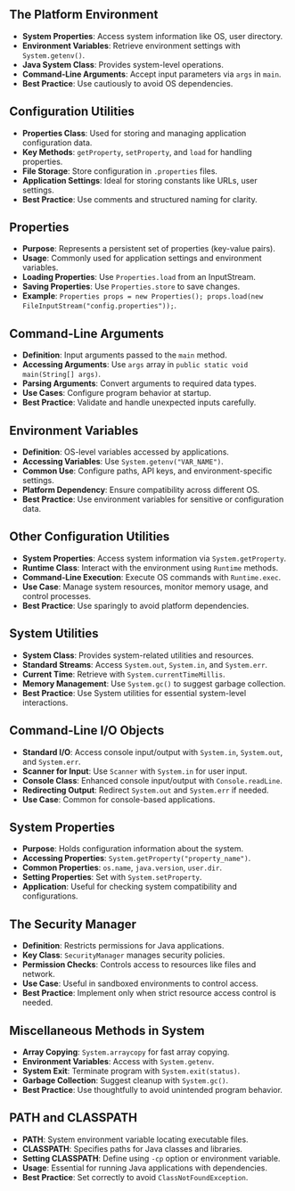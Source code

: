 ## The Platform Environment

- **System Properties**: Access system information like OS, user directory.
- **Environment Variables**: Retrieve environment settings with `System.getenv()`.
- **Java System Class**: Provides system-level operations.
- **Command-Line Arguments**: Accept input parameters via `args` in `main`.
- **Best Practice**: Use cautiously to avoid OS dependencies.

## Configuration Utilities

- **Properties Class**: Used for storing and managing application configuration data.
- **Key Methods**: `getProperty`, `setProperty`, and `load` for handling properties.
- **File Storage**: Store configuration in `.properties` files.
- **Application Settings**: Ideal for storing constants like URLs, user settings.
- **Best Practice**: Use comments and structured naming for clarity.

## Properties

- **Purpose**: Represents a persistent set of properties (key-value pairs).
- **Usage**: Commonly used for application settings and environment variables.
- **Loading Properties**: Use `Properties.load` from an InputStream.
- **Saving Properties**: Use `Properties.store` to save changes.
- **Example**: `Properties props = new Properties(); props.load(new FileInputStream("config.properties"));`.

## Command-Line Arguments

- **Definition**: Input arguments passed to the `main` method.
- **Accessing Arguments**: Use `args` array in `public static void main(String[] args)`.
- **Parsing Arguments**: Convert arguments to required data types.
- **Use Cases**: Configure program behavior at startup.
- **Best Practice**: Validate and handle unexpected inputs carefully.

## Environment Variables

- **Definition**: OS-level variables accessed by applications.
- **Accessing Variables**: Use `System.getenv("VAR_NAME")`.
- **Common Use**: Configure paths, API keys, and environment-specific settings.
- **Platform Dependency**: Ensure compatibility across different OS.
- **Best Practice**: Use environment variables for sensitive or configuration data.

## Other Configuration Utilities

- **System Properties**: Access system information via `System.getProperty`.
- **Runtime Class**: Interact with the environment using `Runtime` methods.
- **Command-Line Execution**: Execute OS commands with `Runtime.exec`.
- **Use Case**: Manage system resources, monitor memory usage, and control processes.
- **Best Practice**: Use sparingly to avoid platform dependencies.

## System Utilities

- **System Class**: Provides system-related utilities and resources.
- **Standard Streams**: Access `System.out`, `System.in`, and `System.err`.
- **Current Time**: Retrieve with `System.currentTimeMillis`.
- **Memory Management**: Use `System.gc()` to suggest garbage collection.
- **Best Practice**: Use System utilities for essential system-level interactions.

## Command-Line I/O Objects

- **Standard I/O**: Access console input/output with `System.in`, `System.out`, and `System.err`.
- **Scanner for Input**: Use `Scanner` with `System.in` for user input.
- **Console Class**: Enhanced console input/output with `Console.readLine`.
- **Redirecting Output**: Redirect `System.out` and `System.err` if needed.
- **Use Case**: Common for console-based applications.

## System Properties

- **Purpose**: Holds configuration information about the system.
- **Accessing Properties**: `System.getProperty("property_name")`.
- **Common Properties**: `os.name`, `java.version`, `user.dir`.
- **Setting Properties**: Set with `System.setProperty`.
- **Application**: Useful for checking system compatibility and configurations.

## The Security Manager

- **Definition**: Restricts permissions for Java applications.
- **Key Class**: `SecurityManager` manages security policies.
- **Permission Checks**: Controls access to resources like files and network.
- **Use Case**: Useful in sandboxed environments to control access.
- **Best Practice**: Implement only when strict resource access control is needed.

## Miscellaneous Methods in System

- **Array Copying**: `System.arraycopy` for fast array copying.
- **Environment Variables**: Access with `System.getenv`.
- **System Exit**: Terminate program with `System.exit(status)`.
- **Garbage Collection**: Suggest cleanup with `System.gc()`.
- **Best Practice**: Use thoughtfully to avoid unintended program behavior.

## PATH and CLASSPATH

- **PATH**: System environment variable locating executable files.
- **CLASSPATH**: Specifies paths for Java classes and libraries.
- **Setting CLASSPATH**: Define using `-cp` option or environment variable.
- **Usage**: Essential for running Java applications with dependencies.
- **Best Practice**: Set correctly to avoid `ClassNotFoundException`.
